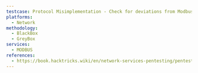 ```yaml
---
testcase: Protocol Misimplementation - Check for deviations from Modbus protocol specification that might reveal sensitive info or be exploited
platforms: 
  - Network
methodology: 
  - BlackBox
  - GreyBox
services:
  - MODBUS
references:
  - https://book.hacktricks.wiki/en/network-services-pentesting/pentesting-modbus.html
---
```

